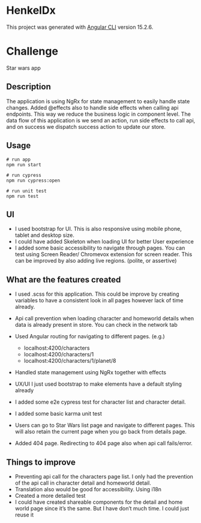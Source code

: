 # HenkelDx

This project was generated with [Angular CLI](https://github.com/angular/angular-cli) version 15.2.6.

# Challenge

Star wars app

## Description

The application is using NgRx for state management to easily handle state changes. Added @effects also to handle side effects when calling api endpoints. This way we reduce the business logic in component level. The data flow of this application is we send an action, run side effects to call api, and on success we dispatch success action to update our store.

## Usage

```
# run app
npm run start

# run cypress
npm run cypress:open

# run unit test
npm run test

```

## UI

- I used bootstrap for UI. This is also responsive using mobile phone, tablet and desktop size.
- I could have added Skeleton when loading UI for better User experience
- I added some basic accessibility to navigate through pages. You can test using Screen Reader/ Chromevox extension for screen reader. This can be improved by also adding live regions. (polite, or assertive)

## What are the features created

- I used .scss for this application. This could be improve by creating variables to have a consistent look in all pages however lack of time already.
- Api call prevention when loading character and homeworld details when data is already present in store. You can check in the network tab
- Used Angular routing for navigating to different pages. (e.g.)

  - localhost:4200/characters
  - localhost:4200/characters/1
  - localhost:4200/characters/1/planet/8

- Handled state management using NgRx together with effects
- UX/UI I just used bootstrap to make elements have a default styling already
- I added some e2e cypress test for character list and character detail.
- I added some basic karma unit test
- Users can go to Star Wars list page and navigate to different pages. This will also retain the current page when you go back from details page.
- Added 404 page. Redirecting to 404 page also when api call fails/error.

## Things to improve

- Preventing api call for the characters page list. I only had the prevention of the api call in character detail and homeworld detail.
- Translation also would be good for accessibility. Using i18n
- Created a more detailed test
- I could have created shareable components for the detail and home world page since it’s the same. But I have don’t much time. I could just reuse it
